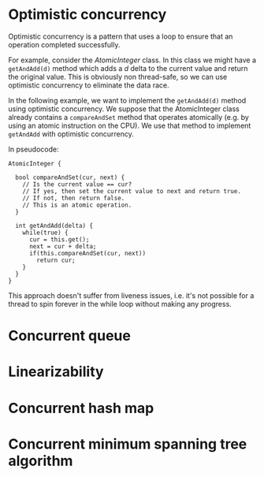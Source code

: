 # Optimistic concurrency

Optimistic concurrency is a pattern that uses a loop to ensure that an operation completed successfully.

For example, consider the *AtomicInteger* class. In this class we might have a `getAndAdd(d)` method which adds a *d* delta to the current value and return the original value. This is obviously non thread-safe, so we can use optimistic concurrency to eliminate the data race.

In the following example, we want to implement the `getAndAdd(d)` method using optimistic concurrency. We suppose that the AtomicInteger class already contains a `compareAndSet` method that operates atomically (e.g. by using an atomic instruction on the CPU). We use that method to implement `getAndAdd` with optimistic concurrency.

In pseudocode:

```
AtomicInteger {

  bool compareAndSet(cur, next) {
    // Is the current value == cur?
    // If yes, then set the current value to next and return true.
    // If not, then return false.
    // This is an atomic operation.
  }
  
  int getAndAdd(delta) {
    while(true) {
      cur = this.get();
      next = cur + delta;
      if(this.compareAndSet(cur, next))
        return cur;
    }
  }
}
```

This approach doesn't suffer from liveness issues, i.e. it's not possible for a thread to spin forever in the while loop without making any progress.

# Concurrent queue

# Linearizability

# Concurrent hash map

# Concurrent minimum spanning tree algorithm
